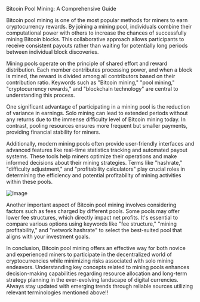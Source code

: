 Bitcoin Pool Mining: A Comprehensive Guide

Bitcoin pool mining is one of the most popular methods for miners to earn cryptocurrency rewards. By joining a mining pool, individuals combine their computational power with others to increase the chances of successfully mining Bitcoin blocks. This collaborative approach allows participants to receive consistent payouts rather than waiting for potentially long periods between individual block discoveries.

Mining pools operate on the principle of shared effort and reward distribution. Each member contributes processing power, and when a block is mined, the reward is divided among all contributors based on their contribution ratio. Keywords such as "Bitcoin mining," "pool mining," "cryptocurrency rewards," and "blockchain technology" are central to understanding this process.

One significant advantage of participating in a mining pool is the reduction of variance in earnings. Solo mining can lead to extended periods without any returns due to the immense difficulty level of Bitcoin mining today. In contrast, pooling resources ensures more frequent but smaller payments, providing financial stability for miners.

Additionally, modern mining pools often provide user-friendly interfaces and advanced features like real-time statistics tracking and automated payout systems. These tools help miners optimize their operations and make informed decisions about their mining strategies. Terms like "hashrate," "difficulty adjustment," and "profitability calculators" play crucial roles in determining the efficiency and potential profitability of mining activities within these pools.

![Image](https://github.com/user-attachments/assets/3be06921-4469-491d-bd37-5f14c53422b7)

Another important aspect of Bitcoin pool mining involves considering factors such as fees charged by different pools. Some pools may offer lower fee structures, which directly impact net profits. It's essential to compare various options using keywords like "fee structure," "mining profitability," and "network hashrate" to select the best-suited pool that aligns with your investment goals.

In conclusion, Bitcoin pool mining offers an effective way for both novice and experienced miners to participate in the decentralized world of cryptocurrencies while minimizing risks associated with solo mining endeavors. Understanding key concepts related to mining pools enhances decision-making capabilities regarding resource allocation and long-term strategy planning in the ever-evolving landscape of digital currencies. Always stay updated with emerging trends through reliable sources utilizing relevant terminologies mentioned above!!